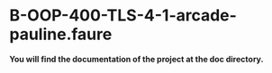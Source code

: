 # B-OOP-400-TLS-4-1-arcade-pauline.faure
<b> You will find the documentation of the project at the doc directory. </b>